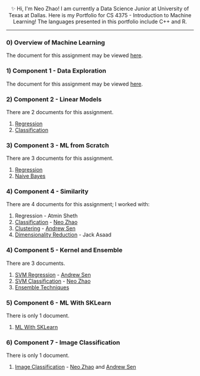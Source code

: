 <p align="center">
  ✨ Hi, I'm Neo Zhao! I am currently a Data Science Junior at University of Texas at Dallas. Here is my Portfolio for CS 4375 - Introduction to Machine Learning! The languages presented in this portfolio include C++ and R.
  </p>

------------------

### 0) Overview of Machine Learning
The document for this assignment may be viewed [here](overviewOfML.pdf).


### 1) Component 1 - Data Exploration
The document for this assignment may be viewed [here](portCompOne.pdf).

### 2) Component 2 - Linear Models
There are 2 documents for this assignment. 
1) [Regression](Regression.pdf)
2) [Classification](Classification.pdf)

### 3) Component 3 - ML from Scratch
There are 3 documents for this assignment.
1) [Regression](fourRegression.cpp)
2) [Naive Bayes](fourNaiveBayes.cpp)

### 4) Component 4 - Similarity
There are 4 documents for this assignment; I worked with: 
1) Regression - Atmin Sheth
2) [Classification](classificationFive.pdf) - [Neo Zhao](https://github.com/nxozhao)
3) [Clustering](ClusteringAndrew.pdf) - [Andrew Sen](https://github.com/platformer)
4) [Dimensionality Reduction](DimensionalityJack.pdf) - Jack Asaad

### 4) Component 5 - Kernel and Ensemble
There are 3 documents.
1) [SVM Regression](RegressionA.pdf) - [Andrew Sen](https://github.com/platformer)
2) [SVM Classification](classSix.pdf) - [Neo Zhao](https://github.com/nxozhao)
3) [Ensemble Techniques](RF_XG_ADA.pdf)

### 5) Component 6 - ML With SKLearn
There is only 1 document.
1) [ML With SKLearn](MLwithSKLearn.pdf) 

### 6) Component 7 - Image Classification
There is only 1 document.
1) [Image Classification](imageClass.pdf) - [Neo Zhao](https://github.com/nxozhao) and [Andrew Sen](https://github.com/platformer)
